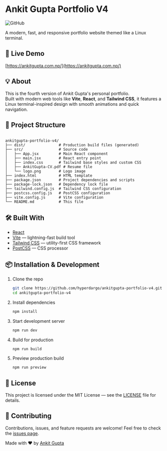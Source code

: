 
# Ankit Gupta Portfolio V4
![GitHub](https://img.shields.io/badge/license_-DargoTamber-red)

A modern, fast, and responsive portfolio website themed like a Linux terminal.


## 🚀 Live Demo
[https://ankitgupta.com.np/](https://ankitgupta.com.np/)

## 💡 About

This is the fourth version of Ankit Gupta's personal portfolio.  
Built with modern web tools like **Vite**, **React**, and **Tailwind CSS**, it features a Linux terminal-inspired design with smooth animations and quick navigation.

## 📂 Project Structure

```

ankitgupta-portfolio-v4/
├── dist/               # Production build files (generated)
├── src/                # Source code
│   ├── App.jsx         # Main React component
│   ├── main.jsx        # React entry point
│   ├── index.css       # Tailwind base styles and custom CSS
│   ├── AnkitGupta-CV.pdf # Resume file
│   └── logo.png        # Logo image
├── index.html          # HTML template
├── package.json        # Project dependencies and scripts
├── package-lock.json   # Dependency lock file
├── tailwind.config.js  # Tailwind CSS configuration
├── postcss.config.js   # PostCSS configuration
├── vite.config.js      # Vite configuration
└── README.md           # This file

````

## 🛠️ Built With

- [React](https://reactjs.org/)
- [Vite](https://vitejs.dev/) — lightning-fast build tool
- [Tailwind CSS](https://tailwindcss.com/) — utility-first CSS framework
- [PostCSS](https://postcss.org/) — CSS processor

## 📦 Installation & Development

1. Clone the repo  
   ```bash
   git clone https://github.com/hyperdargo/ankitgupta-portfolio-v4.git
   cd ankitgupta-portfolio-v4
     ```


2. Install dependencies

   ```bash
   npm install
   ```

4. Start development server

   ```bash
   npm run dev
   ```

5. Build for production

   ```bash
   npm run build
   ```

6. Preview production build

   ```bash
   npm run preview
   ```

## 📜 License

This project is licensed under the MIT License — see the [LICENSE](./LICENSE) file for details.

## 🙌 Contributing

Contributions, issues, and feature requests are welcome! Feel free to check the [issues page](https://github.com/hyperdargo/ankitgupta-portfolio-v4/issues).


Made with ❤️ by [Ankit Gupta](https://ankitgupta.com.np/)



